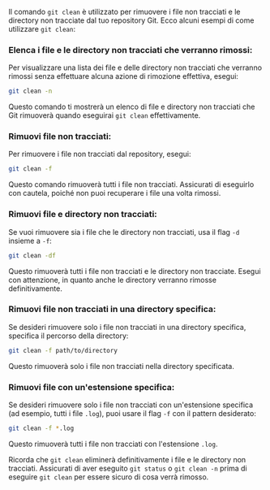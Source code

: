Il comando `git clean` è utilizzato per rimuovere i file non tracciati e le directory non tracciate dal tuo repository Git. Ecco alcuni esempi di come utilizzare `git clean`:

### Elenca i file e le directory non tracciati che verranno rimossi:

Per visualizzare una lista dei file e delle directory non tracciati che verranno rimossi senza effettuare alcuna azione di rimozione effettiva, esegui:

```sh
git clean -n
```

Questo comando ti mostrerà un elenco di file e directory non tracciati che Git rimuoverà quando eseguirai `git clean` effettivamente.

### Rimuovi file non tracciati:

Per rimuovere i file non tracciati dal repository, esegui:

```sh
git clean -f
```

Questo comando rimuoverà tutti i file non tracciati. Assicurati di eseguirlo con cautela, poiché non puoi recuperare i file una volta rimossi.

### Rimuovi file e directory non tracciati:

Se vuoi rimuovere sia i file che le directory non tracciati, usa il flag `-d` insieme a `-f`:

```sh
git clean -df
```

Questo rimuoverà tutti i file non tracciati e le directory non tracciate. Esegui con attenzione, in quanto anche le directory verranno rimosse definitivamente.

### Rimuovi file non tracciati in una directory specifica:

Se desideri rimuovere solo i file non tracciati in una directory specifica, specifica il percorso della directory:

```sh
git clean -f path/to/directory
```

Questo rimuoverà solo i file non tracciati nella directory specificata.

### Rimuovi file con un'estensione specifica:

Se desideri rimuovere solo i file non tracciati con un'estensione specifica (ad esempio, tutti i file `.log`), puoi usare il flag `-f` con il pattern desiderato:

```sh
git clean -f *.log
```

Questo rimuoverà tutti i file non tracciati con l'estensione `.log`.

Ricorda che `git clean` eliminerà definitivamente i file e le directory non tracciati. Assicurati di aver eseguito `git status` o `git clean -n` prima di eseguire `git clean` per essere sicuro di cosa verrà rimosso.